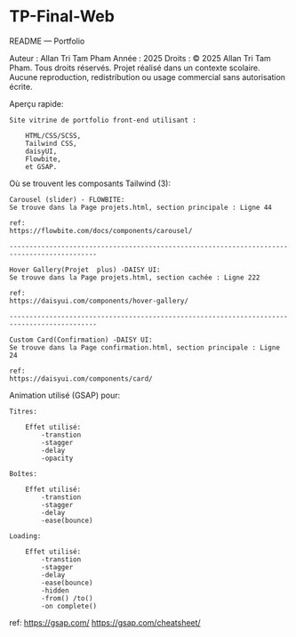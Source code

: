 # TP-Final-Web
README — Portfolio

Auteur : Allan Tri Tam Pham
Année : 2025
Droits : © 2025 Allan Tri Tam Pham. Tous droits réservés.
Projet réalisé dans un contexte scolaire. Aucune reproduction, redistribution ou usage commercial sans autorisation écrite.

Aperçu rapide:

    Site vitrine de portfolio front-end utilisant :

        HTML/CSS/SCSS, 
        Tailwind CSS, 
        daisyUI, 
        Flowbite, 
        et GSAP.


Où se trouvent les composants Tailwind (3):

    Carousel (slider) - FLOWBITE:
    Se trouve dans la Page projets.html, section principale : Ligne 44

    ref:
    https://flowbite.com/docs/components/carousel/

    --------------------------------------------------------------------------------------------

    Hover Gallery(Projet  plus) -DAISY UI:
    Se trouve dans la Page projets.html, section cachée : Ligne 222

    ref:
    https://daisyui.com/components/hover-gallery/

    --------------------------------------------------------------------------------------------

    Custom Card(Confirmation) -DAISY UI:
    Se trouve dans la Page confirmation.html, section principale : Ligne 24

    ref:
    https://daisyui.com/components/card/


Animation utilisé (GSAP) pour:

    Titres: 

        Effet utilisé: 
            -transtion
            -stagger
            -delay
            -opacity

    Boîtes: 

        Effet utilisé: 
            -transtion
            -stagger
            -delay        
            -ease(bounce)

    Loading: 

        Effet utilisé: 
            -transtion
            -stagger
            -delay        
            -ease(bounce)
            -hidden
            -from() /to()
            -on complete()       

ref:
https://gsap.com/
https://gsap.com/cheatsheet/